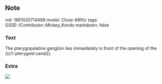## Note
nid: 1661020714498
model: Cloze-88f0c
tags: GSSE::!Contributor::Mickey_Kondo
markdown: false

### Text
The pterygopalatine ganglion lies immediately in front of the opening of the {{c1::pterygoid canal}}.

### Extra
<img src="paste-b550f0bea0b64dbd20b0428417908ff2fe4da4bc.jpg">
